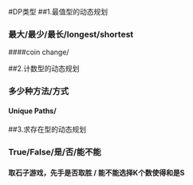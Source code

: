#DP类型
##1.最值型的动态规划
### 最大/最少/最长/longest/shortest
####coin change/

##2.计数型的动态规划
### 多少种方法/方式
#### Unique Paths/

##3.求存在型的动态规划
### True/False/是/否/能不能
#### 取石子游戏，先手是否取胜 / 能不能选择K个数使得和是S